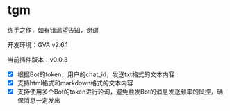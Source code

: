 # tgm

练手之作，如有错漏望告知，谢谢

开发环境：GVA v2.6.1

当前插件版本：v0.0.3

- [x] 根据Bot的token，用户的chat_id，发送txt格式的文本内容
- [x] 支持html格式和markdown格式的文本内容
- [x] 支持使用多个Bot的token进行轮询，避免触发Bot的消息发送频率的风控，确保消息一定发出